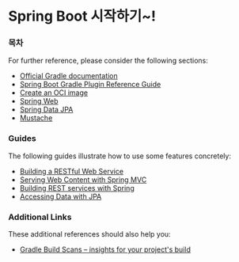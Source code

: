 # Spring Boot 시작하기~!

### 목차
For further reference, please consider the following sections:

* [Official Gradle documentation](https://docs.gradle.org)
* [Spring Boot Gradle Plugin Reference Guide](https://docs.spring.io/spring-boot/docs/2.3.3.RELEASE/gradle-plugin/reference/html/)
* [Create an OCI image](https://docs.spring.io/spring-boot/docs/2.3.3.RELEASE/gradle-plugin/reference/html/#build-image)
* [Spring Web](https://docs.spring.io/spring-boot/docs/2.3.3.RELEASE/reference/htmlsingle/#boot-features-developing-web-applications)
* [Spring Data JPA](https://docs.spring.io/spring-boot/docs/2.3.3.RELEASE/reference/htmlsingle/#boot-features-jpa-and-spring-data)
* [Mustache](https://docs.spring.io/spring-boot/docs/2.3.3.RELEASE/reference/htmlsingle/#boot-features-spring-mvc-template-engines)

### Guides
The following guides illustrate how to use some features concretely:

* [Building a RESTful Web Service](https://spring.io/guides/gs/rest-service/)
* [Serving Web Content with Spring MVC](https://spring.io/guides/gs/serving-web-content/)
* [Building REST services with Spring](https://spring.io/guides/tutorials/bookmarks/)
* [Accessing Data with JPA](https://spring.io/guides/gs/accessing-data-jpa/)

### Additional Links
These additional references should also help you:

* [Gradle Build Scans – insights for your project's build](https://scans.gradle.com#gradle)


